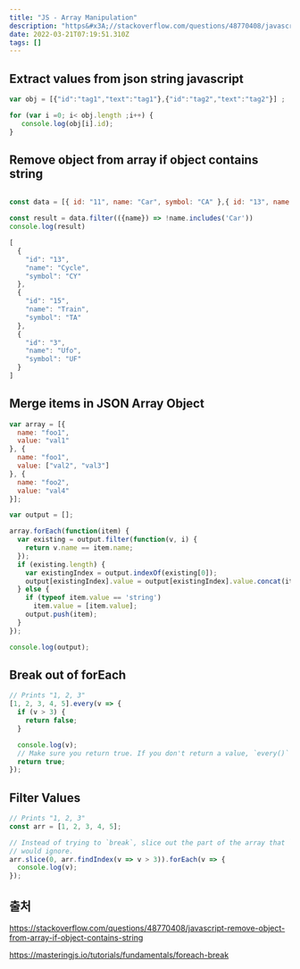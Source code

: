 ```yaml
---
title: "JS - Array Manipulation"
description: "https&#x3A;//stackoverflow.com/questions/48770408/javascript-remove-object-from-array-if-object-contains-string"
date: 2022-03-21T07:19:51.310Z
tags: []
---
```

## Extract values from json string javascript
```js
var obj = [{"id":"tag1","text":"tag1"},{"id":"tag2","text":"tag2"}] ;

for (var i =0; i< obj.length ;i++) {
   console.log(obj[i].id);
}
```

## Remove object from array if object contains string
```js

const data = [{ id: "11", name: "Car", symbol: "CA" },{ id: "13", name: "Cycle", symbol: "CY" },{ id: "15", name: "Train", symbol: "TA" },{ id: "3", name: "Ufo", symbol: "UF" }]

const result = data.filter(({name}) => !name.includes('Car'))
console.log(result)

[
  {
    "id": "13",
    "name": "Cycle",
    "symbol": "CY"
  },
  {
    "id": "15",
    "name": "Train",
    "symbol": "TA"
  },
  {
    "id": "3",
    "name": "Ufo",
    "symbol": "UF"
  }
]
```

## Merge items in JSON Array Object
```js
var array = [{
  name: "foo1",
  value: "val1"
}, {
  name: "foo1",
  value: ["val2", "val3"]
}, {
  name: "foo2",
  value: "val4"
}];

var output = [];

array.forEach(function(item) {
  var existing = output.filter(function(v, i) {
    return v.name == item.name;
  });
  if (existing.length) {
    var existingIndex = output.indexOf(existing[0]);
    output[existingIndex].value = output[existingIndex].value.concat(item.value);
  } else {
    if (typeof item.value == 'string')
      item.value = [item.value];
    output.push(item);
  }
});

console.log(output);
```

## Break out of forEach
```js
// Prints "1, 2, 3"
[1, 2, 3, 4, 5].every(v => {
  if (v > 3) {
    return false;
  }

  console.log(v);
  // Make sure you return true. If you don't return a value, `every()` will stop.
  return true;
});
```

## Filter Values
```js
// Prints "1, 2, 3"
const arr = [1, 2, 3, 4, 5];

// Instead of trying to `break`, slice out the part of the array that `break`
// would ignore.
arr.slice(0, arr.findIndex(v => v > 3)).forEach(v => {
  console.log(v);
});
```
## 출처 
https://stackoverflow.com/questions/48770408/javascript-remove-object-from-array-if-object-contains-string

https://masteringjs.io/tutorials/fundamentals/foreach-break